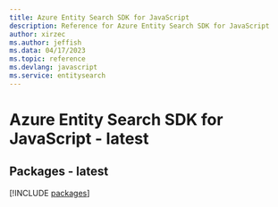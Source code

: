 ```yaml
---
title: Azure Entity Search SDK for JavaScript
description: Reference for Azure Entity Search SDK for JavaScript
author: xirzec
ms.author: jeffish
ms.data: 04/17/2023
ms.topic: reference
ms.devlang: javascript
ms.service: entitysearch
---
```

# Azure Entity Search SDK for JavaScript - latest
## Packages - latest
[!INCLUDE [packages](entity-search-index.md)]
